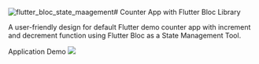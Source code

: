 ![flutter_bloc_state_maagement](https://github.com/user-attachments/assets/0b1a2f89-0f6b-456b-a1fe-e5c21bbf4f3d)# Counter App with Flutter Bloc Library

A user-friendly design for default Flutter demo counter app with increment and decrement function 
using Flutter Bloc as a State Management Tool.

Application Demo
<img src = 'https://github.com/user-attachments/assets/1bdd8017-faff-4c6f-b496-e95b1dde6b57'/>


